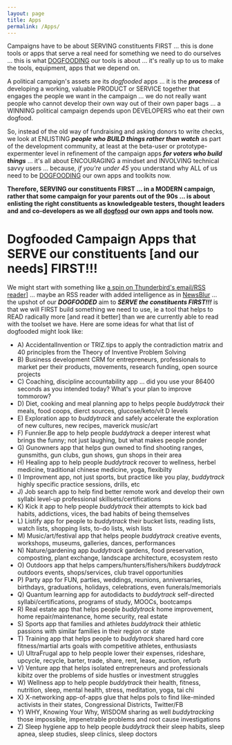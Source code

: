 ```yaml
---
layout: page
title: Apps
permalink: /Apps/
---
```


Campaigns have to be about SERVING constituents FIRST ... this is done tools or apps that serve a real need for something we need to do ourselves ... this is what [DOGFOODING](https://en.wikipedia.org/wiki/Eating_your_own_dog_food) our tools is about ... it's really up to us to make the tools, equipment, apps that we depend on.

A political campaign's assets are its *dogfooded* apps ... it is the ***process*** of developing a working, valuable PRODUCT or SERVICE together that engages the people we want in the campaign ... we do not really want people who cannot develop their own way out of their own paper bags ... a WINNING political campaign depends upon DEVELOPERS who eat their own dogfood.

So, instead of the old way of fundraising and asking donors to write checks, we look at ENLISTING ***people who BUILD things rather than watch*** as part of the development community, at least at the beta-user or prototype-expermenter level in refinement of the campaign apps ***for voters who build things*** ... it's all about ENCOURAGING a mindset and INVOLVING technical savvy users ... because, *if you're under 45* you understand why ALL of us need to be [DOGFOODING](https://en.wikipedia.org/wiki/Eating_your_own_dog_food) our own apps and toolkits now.

**Therefore, SERVING our constituents FIRST ... in a MODERN campaign, rather that some campaign for your parents out of the 90s ... is about enlisting the right constituents as knowledgeable testers, thought leaders and and co-developers as we all [dogfood](https://en.wikipedia.org/wiki/Eating_your_own_dog_food) our own apps and tools now.** 


# Dogfooded Campaign Apps that SERVE our constituents [and our needs] FIRST!!!

 We might start with something like [a spin on Thunderbird's email/RSS reader](https://www.thunderbird.net/en-US/get-involved/)] ... maybe an RSS reader with added intelligence as in [NewsBlur](https://github.com/BRUNOSolutions/NewsBlur) ... the upshot of our ***DOGFOODED*** aim to ***SERVE the constituents FIRST!!!*** is that we will FIRST build something we need to use, ie a tool that helps to READ radically more [and read it better] than we are currently able to read with the toolset we have.
Here are some ideas for what that list of dogfooded might look like:

* A) AccidentalInvention or TRIZ.tips to apply the contradiction matrix and 40 principles from the Theory of Inventive Problem Solving
* B) Business development CRM for entrepreneurs, professionals to market per their products, movements, research funding, open source projects
* C) Coaching, discipline accountability app ... did you use your 86400 seconds as you intended today? What's your plan to improve tommorow?
* D) Diet, cooking and meal planning app to helps people *buddytrack* their meals, food coops, dierct sources, glucose/keto/vit D levels
* E) Exploration app to *buddytrack* and safely accelerate the exploration of new cultures, new recipes, maverick music/art
* F) Funnier.Be app to help people *buddytrack* a deeper interest what brings the funny; not just laughing, but what makes people ponder
* G) Gunowners app that helps gun owned to find shooting ranges, gunsmiths, gun clubs, gun shows, gun shops in their area
* H) Healing app to help people *buddytrack* recover to wellness, herbel medicine, traditional chinese medicine, yoga, flexibilty
* I) Improvment app, not just sports, but practice like you play, *buddytrack* highly specific practice sessions, drills, etc
* J) Job search app to help find better remote work and develop their own syllabi level-up professional skillsets/certifications
* K) Kick it app to help people *buddytrack* their attempts to kick bad habits, addictions, vices, the bad habits of being themselves
* L) Listify app for people to *buddytrack* their bucket lists, reading lists, watch lists, shopping lists, to-do lists, wish lists
* M) Music/art/festival app that helps people *buddytrack* creative events, workshops, museums, galleries, dances, performances
* N) Nature/gardening app *buddytrack* gardens, food preservation, composting, plant exchange, landscape architecture, ecosystem resto 
* O) Outdoors app that helps campers/hunters/fishers/hikers *buddytrack* outdoors events, shops/services, club travel opportunities
* P) Party app for FUN, parties, weddings, reunions, anniversaries, birthdays, graduations, holidays, celebrations, even funerals/memorials
* Q) Quantum learning app for autodidacts to *buddytrack* self-directed syllabi/certifications, programs of study, MOOCs, bootcamps
* R) Real estate app that helps people *buddytrack* home improvement, home repair/maintenance, home security, real estate
* S) Sports app that families and athletes *buddytrack* their athletic passions with similar families in their region or state
* T) Training app that helps people to *buddytrack* shared hard core fitness/martial arts goals with competitive athletes, enthusiasts
* U) UltraFrugal app to help people lower their expenses, rideshare, upcycle, recycle, barter, trade, share, rent, lease, auction, refurb
* V) Venture app that helps isolated entrepreneurs and professionals kibitz over the problems of side hustles or investment struggles
* W) Wellness app to help people *buddytrack* their health, fitness, nutrition, sleep, mental health, stress, meditation, yoga, tai chi
* X) X-networking app-of-apps glue that helps pols to find like-minded activists in their states, Congressional Districts, Twitter/FB
* Y) WHY, Knowing Your Why, WISDOM sharing as well *buddytracking* those impossible, impenetrable problems and root cause investigations
* Z) Sleep hygiene app to help people *buddytrack* their sleep habits, sleep apnea, sleep studies, sleep clinics, sleep doctors
